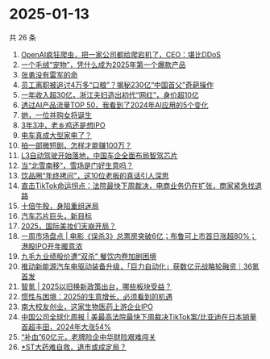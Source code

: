 # 2025-01-13

共 26 条

<!-- BEGIN 36KR -->
<!-- 最后更新时间 2025-01-13 03:04:00 +0800 -->
1. [OpenAI疯狂爬虫，把一家公司都给爬宕机了，CEO：堪比DDoS](https://36kr.com/p/3119225733861634)
1. [一个毛绒“宠物”，凭什么成为2025年第一个爆款产品](https://36kr.com/p/3119228880343302)
1. [张勇没有雷军的命](https://36kr.com/p/3119232209391620)
1. [员工离职被追讨4万多“口粮”？揭秘230亿“中国首父”奇葩操作](https://36kr.com/p/3119051696012804)
1. [一年收入超30亿，浙江夫妇造出初代“网红”，身价超10亿](https://36kr.com/p/3118347934994436)
1. [透过AI产品流量TOP 50，我看到了2024年AI应用的5个变化](https://36kr.com/p/3117976271289858)
1. [她，一位并购女将诞生](https://36kr.com/p/3118044790460678)
1. [3年3冲，老乡鸡还是想IPO](https://36kr.com/p/3118051009204224)
1. [电车真成大型家电了？](https://36kr.com/p/3119036347306246)
1. [拍一部微短剧，怎样才能赚100万？](https://36kr.com/p/3119081864531976)
1. [L3自动驾驶开始落地，中国车企全面布局智驾芯片](https://36kr.com/p/3119279416446979)
1. [当“北雪南移”，雪场是门好生意吗？](https://36kr.com/p/3118250523606788)
1. [饮品圈“年终拷问”，这10位老板的真话引人深思](https://36kr.com/p/3119078461509632)
1. [直击TikTok命运拐点：法院最快下周裁决，电商业务仍在扩张，商家紧急找退路](https://36kr.com/p/3118184009142280)
1. [十倍牛股，身陷重组迷局](https://36kr.com/p/3118136266674185)
1. [汽车芯片巨头，新目标](https://36kr.com/p/3117850675499010)
1. [2025，国际美妆们天崩开局？](https://36kr.com/p/3118269711552517)
1. [一周市场盘点 | 电影《误杀3》总票房突破6亿；布鲁可上市首日涨超80%；港股IPO开年暖意浓](https://36kr.com/p/3118279207899392)
1. [九毛九业绩股价遭“双杀”  餐饮内卷加剧困境](https://36kr.com/p/3117894213434883)
1. [推动新能源汽车电驱动装备升级，「巨力自动化」获数亿元战略轮融资｜36氪首发](https://36kr.com/p/3118354325573632)
1. [智氪 | 2025以旧换新政策出台，哪些板块受益？](https://36kr.com/p/3118417993175300)
1. [惯性与困境：2025的生意增长，必须看到的机遇](https://36kr.com/p/3119318149927176)
1. [南大校友创业，这家生物医药上游企业IPO](https://36kr.com/p/3118996843876358)
1. [中国公司全球化周报 | 美最高法院最快下周裁决TikTok案/比亚迪在日本销量首超丰田，2024年大涨54%](https://36kr.com/p/3117872267415809)
1. [“补血”60亿元，老牌险企中华财险艰难闯关](https://36kr.com/p/3118344685207297)
1. [*ST大药难自救，退市或成定局？](https://36kr.com/p/3119058834149376)
<!-- END 36KR -->